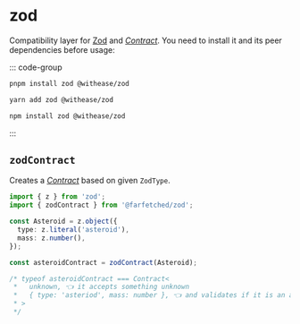 # zod

Compatibility layer for [Zod](https://zod.dev/) and [_Contract_](/protocols/contract). You need to install it and its peer dependencies before usage:

::: code-group

```sh [pnpm]
pnpm install zod @withease/zod
```

```sh [yarn]
yarn add zod @withease/zod
```

```sh [npm]
npm install zod @withease/zod
```

:::

## `zodContract`

Creates a [_Contract_](/protocols/contract) based on given `ZodType`.

```ts
import { z } from 'zod';
import { zodContract } from '@farfetched/zod';

const Asteroid = z.object({
  type: z.literal('asteroid'),
  mass: z.number(),
});

const asteroidContract = zodContract(Asteroid);

/* typeof asteroidContract === Contract<
 *   unknown, 👈 it accepts something unknown
 *   { type: 'asteriod', mass: number }, 👈 and validates if it is an asteroid
 * >
 */
```
